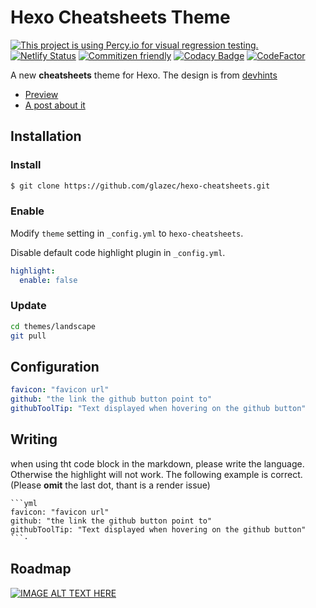 # Hexo Cheatsheets Theme
[![This project is using Percy.io for visual regression testing.](https://percy.io/static/images/percy-badge.svg)](https://percy.io/glaze/cheatsheets)
[![Netlify Status](https://api.netlify.com/api/v1/badges/e1cb0c0d-0fb7-47d5-a80a-7a991c5ee8b5/deploy-status)](https://cheatsheetspreview.netlify.com/)
[![Commitizen friendly](https://img.shields.io/badge/commitizen-friendly-brightgreen.svg)](http://commitizen.github.io/cz-cli/)
[![Codacy Badge](https://api.codacy.com/project/badge/Grade/03fde2aadd09496690780e70470e4fa1)](https://www.codacy.com/manual/luyiping1011/hexo-cheatsheets?utm_source=github.com&amp;utm_medium=referral&amp;utm_content=glazec/hexo-cheatsheets&amp;utm_campaign=Badge_Grade)
[![CodeFactor](https://www.codefactor.io/repository/github/glazec/hexo-cheatsheets/badge)](https://www.codefactor.io/repository/github/glazec/hexo-cheatsheets)

A new **cheatsheets** theme for Hexo.
The design is from [devhints](http://devhints.io)

- [Preview](http://cheatsheets.inevitable.tech)
- [A post about it](https://www.inevitable.tech/posts/59f1905d/)

## Installation

### Install

```bash
$ git clone https://github.com/glazec/hexo-cheatsheets.git
```

### Enable

Modify `theme` setting in `_config.yml` to `hexo-cheatsheets`.

Disable default code highlight plugin in `_config.yml`.

```yml
highlight:
  enable: false
```

### Update

```bash
cd themes/landscape
git pull
```

## Configuration

```yml
favicon: "favicon url"
github: "the link the github button point to"
githubToolTip: "Text displayed when hovering on the github button"
```

## Writing

when using tht code block in the markdown, please write the language. Otherwise the highlight will not work.
The following example is correct.(Please **omit** the last dot, thant is a render issue)

```
```yml
favicon: "favicon url"
github: "the link the github button point to"
githubToolTip: "Text displayed when hovering on the github button"
```·
```

## Roadmap
[![IMAGE ALT TEXT HERE](https://www.inevitable.tech/roadmap.png)](https://coda.io/d/User-Feedback_ddjgAWpgIbG)
